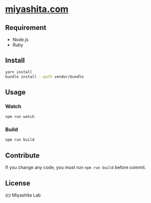 # [miyashita.com](https://miyashita.com)

## Requirement
- Node.js
- Ruby

## Install
```bash
yarn install
bundle install --path vendor/bundle
```

## Usage

### Watch
```bash
npm run watch
```

### Build
```bash
npm run build
```

## Contribute
If you change any code, you must run `npm run build` before commit.

## License

(c) Miyashita Lab
